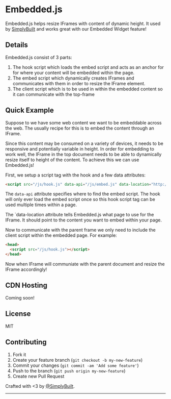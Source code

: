 # Embedded.js

Embedded.js helps resize IFrames with content of dynamic height. It used
by [SimplyBuilt](https://www.simplybuilt.com/) and works great with our
Embedded Widget feature!

## Details

Embedded.js consist of 3 parts:

1. The hook script which loads the embed script and acts as an anchor for
   for where your content will be embedded within the page.
2. The embed script which dynamically creates IFrames and communicates
   with them in order to resize the IFrame element.
3. The client script which is to be used in within the embedded content
   so it can communicate with the top-frame

## Quick Example

Suppose to we have some web content we want to be embeddable across the
web. The usually recipe for this is to embed the content through an IFrame.

Since this content may be consumed on a variety of devices, it needs to
be responsive and potentially variable in height. In order for embedding
to work well, the IFrame in the top document needs to be able to
dynamically resize itself to height of the content. To achieve this we can
use Embedded.js!

First, we setup a script tag with the hook and a few data attributes:

```html
<script src="/js/hook.js" data-api="/js/embed.js" data-location="http://example.com/embeddable-content"></script>
```

The `data-api` attribute specifies where to find the embed script. The
hook will only ever load the embed script once so this hook script tag
can be used multiple times within a page.

The `data-location attribute tells Embedded.js what page to use for the
IFrame. It should point to the content you want to embed within your
page.

Now to communicate with the parent frame we only need to include the
client script within the embedded page. For example:

```html
<head>
  <script src="/js/hook.js"></script>
</head>
```

Now when IFrame will communiate with the parent document and resize the
IFrame accordingly!

## CDN Hosting

Coming soon!

## License

MIT

## Contributing

1. Fork it
2. Create your feature branch (`git checkout -b my-new-feature`)
3. Commit your changes (`git commit -am 'Add some feature'`)
4. Push to the branch (`git push origin my-new-feature`)
5. Create new Pull Request

Crafted with <3 by [@SimplyBuilt](https://twitter.com/SimplyBuilt).

***
